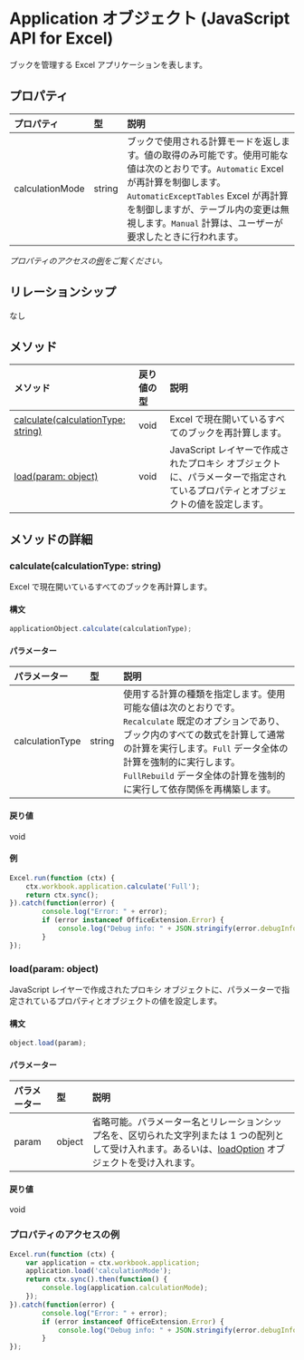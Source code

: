 ﻿# Application オブジェクト (JavaScript API for Excel)

ブックを管理する Excel アプリケーションを表します。

## プロパティ

| プロパティ     | 型   |説明
|:---------------|:--------|:----------|
|calculationMode|string|ブックで使用される計算モードを返します。値の取得のみ可能です。使用可能な値は次のとおりです。`Automatic` Excel が再計算を制御します。`AutomaticExceptTables` Excel が再計算を制御しますが、テーブル内の変更は無視します。`Manual` 計算は、ユーザーが要求したときに行われます。|

_プロパティのアクセスの[例](#例)をご覧ください。_

## リレーションシップ
なし


## メソッド

| メソッド           | 戻り値の型    |説明|
|:---------------|:--------|:----------|
|[calculate(calculationType: string)](#calculatecalculationtype-string)|void|Excel で現在開いているすべてのブックを再計算します。|
|[load(param: object)](#loadparam-object)|void|JavaScript レイヤーで作成されたプロキシ オブジェクトに、パラメーターで指定されているプロパティとオブジェクトの値を設定します。|

## メソッドの詳細


### calculate(calculationType: string)
Excel で現在開いているすべてのブックを再計算します。

#### 構文
```js
applicationObject.calculate(calculationType);
```

#### パラメーター
| パラメーター    | 型   |説明|
|:---------------|:--------|:----------|
|calculationType|string|使用する計算の種類を指定します。使用可能な値は次のとおりです。`Recalculate` 既定のオプションであり、ブック内のすべての数式を計算して通常の計算を実行します。`Full` データ全体の計算を強制的に実行します。`FullRebuild` データ全体の計算を強制的に実行して依存関係を再構築します。|

#### 戻り値
void

#### 例
```js
Excel.run(function (ctx) { 
    ctx.workbook.application.calculate('Full');
    return ctx.sync(); 
}).catch(function(error) {
        console.log("Error: " + error);
        if (error instanceof OfficeExtension.Error) {
            console.log("Debug info: " + JSON.stringify(error.debugInfo));
        }
});
```


### load(param: object)
JavaScript レイヤーで作成されたプロキシ オブジェクトに、パラメーターで指定されているプロパティとオブジェクトの値を設定します。

#### 構文
```js
object.load(param);
```

#### パラメーター
| パラメーター    | 型   |説明|
|:---------------|:--------|:----------|
|param|object|省略可能。パラメーター名とリレーションシップ名を、区切られた文字列または 1 つの配列として受け入れます。あるいは、[loadOption](loadoption.md) オブジェクトを受け入れます。|

#### 戻り値
void
### プロパティのアクセスの例
```js
Excel.run(function (ctx) { 
    var application = ctx.workbook.application;
    application.load('calculationMode');
    return ctx.sync().then(function() {
        console.log(application.calculationMode);
    });
}).catch(function(error) {
        console.log("Error: " + error);
        if (error instanceof OfficeExtension.Error) {
            console.log("Debug info: " + JSON.stringify(error.debugInfo));
        }
});
```

